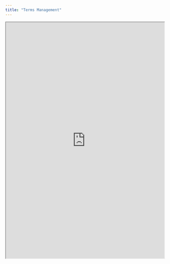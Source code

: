 ```yaml
---
title: "Terms Management"
---
```



<iframe height="750" width="100%" src="https://ewelton.github.io/ktest/wiki.html#Terms%20Management"></iframe>

